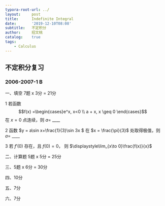 ```yaml
---
typora-root-url: ../
layout:     post
title:      Indefinite Integral
date:       '2019-12-10T08:08'
subtitle:   不定积分
author:     招文桃
catalog:    true
tags:
    - Calculus
---
```


## 不定积分复习

### 2006-2007-1 B

一、填空  7题 x 3分 = 21分

1 若函数 $$f(x) =\begin{cases}e^x, x<0 \\ a + x, x \geq 0 \end{cases}$$ 在 $x = 0$ 点连续，则 $a=$ ____

2 函数 $y = a\sin x+\frac{1}{3}\sin 3x $ 在 $x = \frac{\pi}{3}$ 处取得极值，则 $a=$ ____

3 若 $f'(0)$ 存在，且 $f(0)=0$， 则 $\displaystyle\lim_{x\to 0}\frac{f(x)}{x}$

二、计算题 5题 x 5分 = 25分

三、5题 x 6分 = 30分

四、10分

五、7分

六、7分

